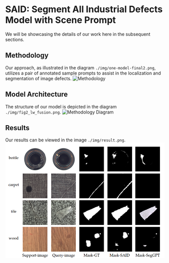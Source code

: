 # SAID: Segment All Industrial Defects Model with Scene Prompt

We will be showcasing the details of our work here in the subsequent sections.

## Methodology

Our approach, as illustrated in the diagram `./img/one-model-final2.png`, utilizes a pair of annotated sample prompts to assist in the localization and segmentation of image defects.
![Methodology](./img/one-model-final2.png)

## Model Architecture

The structure of our model is depicted in the diagram `./img/fig2_lw_fusion.png`.
![Methodology Diagram](./img/fig2_lw_fusion.png)

## Results

Our results can be viewed in the image `./img/result.png`.
![result](./img/result.png)
